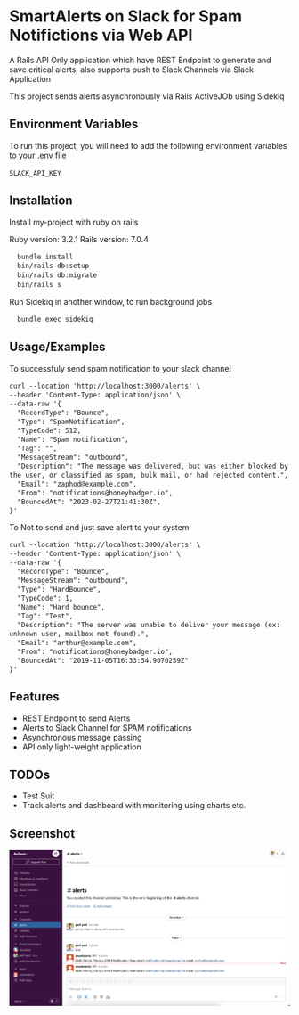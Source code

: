 
# SmartAlerts on Slack for Spam Notifictions via Web API

A Rails API Only application which have REST Endpoint to generate and save critical alerts, also supports push to Slack Channels via Slack Application

This project sends alerts asynchronously via Rails ActiveJOb using Sidekiq



## Environment Variables

To run this project, you will need to add the following environment variables to your .env file

`SLACK_API_KEY`



## Installation

Install my-project with ruby on rails

Ruby version: 3.2.1
Rails version: 7.0.4

```bash
  bundle install
  bin/rails db:setup
  bin/rails db:migrate
  bin/rails s
```

Run Sidekiq in another window, to run background jobs
```bash
  bundle exec sidekiq
```
## Usage/Examples

To successfuly send spam notification to your slack channel
```curl
curl --location 'http://localhost:3000/alerts' \
--header 'Content-Type: application/json' \
--data-raw '{
  "RecordType": "Bounce",
  "Type": "SpamNotification",
  "TypeCode": 512,
  "Name": "Spam notification",
  "Tag": "",
  "MessageStream": "outbound",
  "Description": "The message was delivered, but was either blocked by the user, or classified as spam, bulk mail, or had rejected content.",
  "Email": "zaphod@example.com",
  "From": "notifications@honeybadger.io",
  "BouncedAt": "2023-02-27T21:41:30Z",
}'
```


To Not to send and just save alert to your system
```curl
curl --location 'http://localhost:3000/alerts' \
--header 'Content-Type: application/json' \
--data-raw '{
  "RecordType": "Bounce",
  "MessageStream": "outbound",
  "Type": "HardBounce",
  "TypeCode": 1,
  "Name": "Hard bounce",
  "Tag": "Test",
  "Description": "The server was unable to deliver your message (ex: unknown user, mailbox not found).",
  "Email": "arthur@example.com",
  "From": "notifications@honeybadger.io",
  "BouncedAt": "2019-11-05T16:33:54.9070259Z"
}'
```


## Features

- REST Endpoint to send Alerts
- Alerts to Slack Channel for SPAM notifications
- Asynchronous message passing
- API only light-weight application


## TODOs

- Test Suit
- Track alerts and dashboard with monitoring using charts etc.

## Screenshot

![Screenshot of Slack](screenshots/photo.png?raw=true)